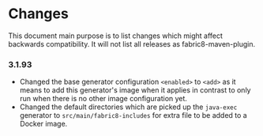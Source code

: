 # Changes

This document main purpose is to list changes which might affect backwards compatibility. It will not list all releases as fabric8-maven-plugin.

### 3.1.93

* Changed the base generator configuration `<enabled>` to `<add>` as it means to add this generator's image when it applies in contrast to only run when there is no other image configuration yet.
* Changed the default directories which are picked up the `java-exec` generator to `src/main/fabric8-includes` for extra file to be added to a Docker image. 
